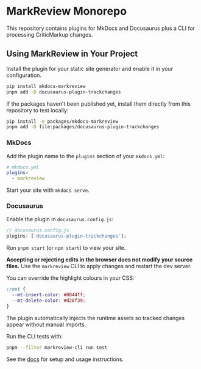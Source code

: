 # MarkReview Monorepo

This repository contains plugins for MkDocs and Docusaurus plus a CLI for processing CriticMarkup changes.

## Using MarkReview in Your Project

Install the plugin for your static site generator and enable it in your configuration.

```bash
pip install mkdocs-markreview
pnpm add -D docusaurus-plugin-trackchanges
```

If the packages haven't been published yet, install them directly from this repository to test locally:

```bash
pip install -e packages/mkdocs-markreview
pnpm add -D file:packages/docusaurus-plugin-trackchanges
```

### MkDocs

Add the plugin name to the `plugins` section of your `mkdocs.yml`:

```yaml
# mkdocs.yml
plugins:
  - markreview
```

Start your site with `mkdocs serve`.

### Docusaurus

Enable the plugin in `docusaurus.config.js`:

```js
// docusaurus.config.js
plugins: ['docusaurus-plugin-trackchanges'];
```

Run `pnpm start` (or `npm start`) to view your site.

**Accepting or rejecting edits in the browser does not modify your source files.**
Use the `markreview` CLI to apply changes and restart the dev server.

You can override the highlight colours in your CSS:

```css
:root {
  --mt-insert-color: #0044ff;
  --mt-delete-color: #d20f39;
}
```

The plugin automatically injects the runtime assets so tracked changes appear without manual imports.

Run the CLI tests with:

```bash
pnpm --filter markreview-cli run test
```

See the [docs](docs/index.md) for setup and usage instructions.
